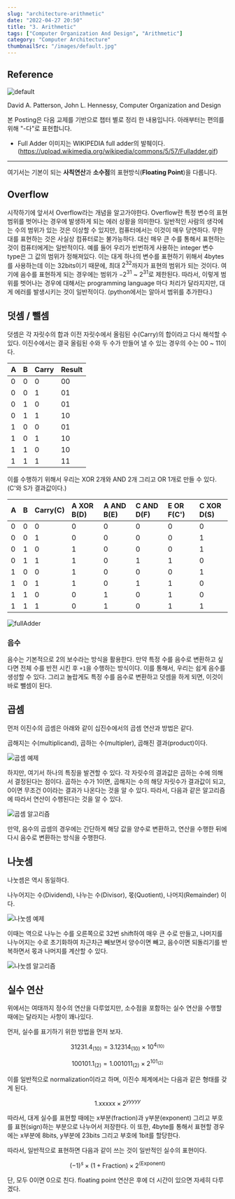```yaml
---
slug: "architecture-arithmetic"
date: "2022-04-27 20:50"
title: "3. Arithmetic"
tags: ["Computer Organization And Design", "Arithmetic"]
category: "Computer Architecture"
thumbnailSrc: "/images/default.jpg"
---
```

## **Reference**

![default](/images/default.jpg)

David A. Patterson, John L. Hennessy, Computer Organization and Design

본 Posting은 다음 교제를 기반으로 챕터 별로 정리 한 내용입니다. 아래부터는 편의를 위해 "-다"로 표현합니다.

- Full Adder 이미지는 WIKIPEDIA full adder의 발췌이다. (<https://upload.wikimedia.org/wikipedia/commons/5/57/Fulladder.gif>)

---

여기서는 기본이 되는 **사칙연산**과 **소수점**의 표현방식(**Floating Point**)을 다룹니다.

## Overflow

시작하기에 앞서서 Overflow라는 개념을 알고가야한다. Overflow란 특정 변수의 표현범위를 벗어나는 경우에 발생하게 되는 에러 상황을 의미한다. 일반적인 사람의 생각에는 수의 범위가 있는 것은 이상할 수 있지만, 컴퓨터에서는 이것이 매우 당연하다. 무한대를 표현하는 것은 사실상 컴퓨터로는 불가능하다. 대신 매우 큰 수를 통해서 표현하는 것이 컴퓨터에게는 일반적이다. 예를 들어 우리가 빈번하게 사용하는 integer 변수 type은 그 값의 범위가 정해져있다. 이는 대게 하나의 변수를 표현하기 위해서 4bytes를 사용하는데 이는 32bits이기 때문에, 최대 $2^{32}$까지가 표현의 범위가 되는 것이다. 여기에 음수를 표현하게 되는 경우에는 범위가 $-2^{31}$ ~ $2^{31}$로 제한된다. 따라서, 이렇게 범위를 벗어나는 경우에 대해서는 programming language 마다 처리가 달라지지만, 대게 에러를 발생시키는 것이 일반적이다. (python에서는 알아서 범위를 추가한다.)

## 덧셈 / 뺄셈

덧셈은 각 자릿수의 합과 이전 자릿수에서 올림된 수(Carry)의 합이라고 다시 해석할 수 있다.
이진수에서는 결국 올림된 수와 두 수가 만들어 낼 수 있는 경우의 수는 00 ~ 11이다.

| A    | B    | Carry | Result |
| :--- | :--- | :---- | :----- |
| 0    | 0    | 0     | 00     |
| 0    | 0    | 1     | 01     |
| 0    | 1    | 0     | 01     |
| 0    | 1    | 1     | 10     |
| 1    | 0    | 0     | 01     |
| 1    | 0    | 1     | 10     |
| 1    | 1    | 0     | 10     |
| 1    | 1    | 1     | 11     |

이를 수행하기 위해서 우리는 XOR 2개와 AND 2개 그리고 OR 1개로 만들 수 있다.(C'와 S가 결과값이다.)

| A    | B    | Carry(C) | A XOR B(D) | A AND B(E) | C AND D(F) | E OR F(C') | C XOR D(S) |
| :--- | :--- | :------- | :--------- | :--------- | :--------- | :--------- | :--------- |
| 0    | 0    | 0        | 0          | 0          | 0          | 0          | 0          |
| 0    | 0    | 1        | 0          | 0          | 0          | 0          | 1          |
| 0    | 1    | 0        | 1          | 0          | 0          | 0          | 1          |
| 0    | 1    | 1        | 1          | 0          | 1          | 1          | 0          |
| 1    | 0    | 0        | 1          | 0          | 0          | 0          | 1          |
| 1    | 0    | 1        | 1          | 0          | 1          | 1          | 0          |
| 1    | 1    | 0        | 0          | 1          | 0          | 1          | 0          |
| 1    | 1    | 1        | 0          | 1          | 0          | 1          | 1          |

![fullAdder](https://upload.wikimedia.org/wikipedia/commons/5/57/Fulladder.gif)

### 음수

음수는 기본적으로 2의 보수라는 방식을 활용한다. 만약 특정 수를 음수로 변환하고 싶다면 전체 수를 반전 시킨 후 `+1`을 수행하는 방식이다. 이를 통해서, 우리는 쉽게 음수를 생성할 수 있다. 그리고 놀랍게도 특정 수를 음수로 변환하고 덧셈을 하게 되면, 이것이 바로 뺄셈이 된다.

## 곱셈

먼저 이진수의 곱셈은 아래와 같이 십진수에서의 곱셈 연산과 방법은 같다.

곱해지는 수(multiplicand), 곱하는 수(multipler), 곱해진 결과(product)이다.

![곱셈 예제](/images/multiplication.png)

하지만, 여기서 하나의 특징을 발견할 수 있다. 각 자릿수의 결과값은 곱하는 수에 의해서 결정된다는 점이다. 곱하는 수가 1이면, 곱해지는 수의 해당 자릿수가 결과값이 되고, 0이면 무조건 0이라는 결과가 나온다는 것을 알 수 있다. 따라서, 다음과 같은 알고리즘에 따라서 연산이 수행된다는 것을 알 수 있다.

![곱셈 알고리즘](/images/multiplication-flow.png)

만약, 음수의 곱셈의 경우에는 간단하게 해당 값을 양수로 변환하고, 연산을 수행한 뒤에 다시 음수로 변환하는 방식을 수행한다.

## 나눗셈

나눗셈은 역시 동일하다.

나누어지는 수(Dividend), 나누는 수(Divisor), 몫(Quotient), 나머지(Remainder) 이다.

![나눗셈 예제](/images/division.png)

이때는 역으로 나누는 수를 오른쪽으로 32번 shift하여 매우 큰 수로 만들고, 나머지를 나누어지는 수로 초기화하여 차근차근 빼보면서 양수이면 빼고, 음수이면 되돌리기를 반복하면서 몫과 나머지를 계산할 수 있다.

![나눗셈 알고리즘](/images/division-flow.png)

## 실수 연산

위에서는 여태까지 정수의 연산을 다루었지만, 소수점을 포함하는 실수 연산을 수행할 때에는 달라지는 사항이 꽤나있다.

먼저, 실수를 표기하기 위한 방법을 먼저 보자.

$$31231.4_{(10)} = 3.12314_{(10)} \times 10^{4_{(10)}}$$

$$100101.1_{(2)}= 1.001011_{(2)} \times 2^{101_{(2)}} $$

이를 일반적으로 normalization이라고 하며, 이진수 체계에서는 다음과 같은 형태를 갖게 된다.

$$\text{1.xxxxx} \times 2^{yyyyy}$$

따라서, 대게 실수를 표현할 때에는 x부분(fraction)과 y부분(exponent) 그리고 부호를 표현(sign)하는 부분으로 나누어서 저장한다. 이 또한, 4byte를 통해서 표현할 경우에는 x부분에 8bits, y부분에 23bits 그리고 부호에 1bit를 할당한다.

따라서, 일반적으로 표현하면 다음과 같이 쓰는 것이 일반적인 실수의 표현이다.

$$(-1)^s \times(1+\text{Fraction})\times2^{(\text{Exponent})}$$

단, 모두 0이면 0으로 친다. floating point 연산은 후에 더 시간이 있으면 자세히 다루겠다.
